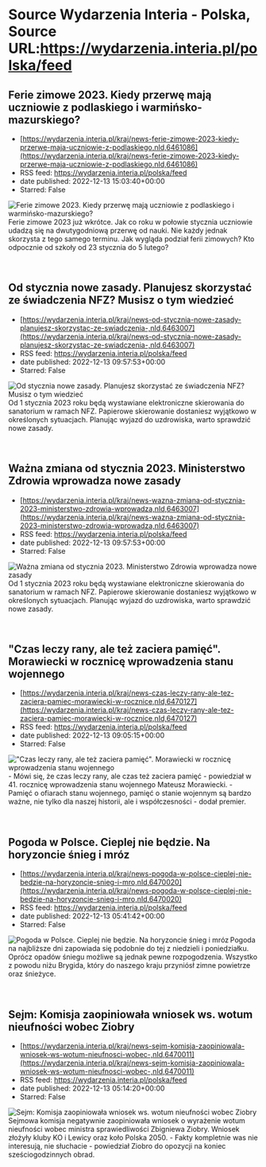 # Source Wydarzenia Interia - Polska, Source URL:https://wydarzenia.interia.pl/polska/feed

## Ferie zimowe 2023. Kiedy przerwę mają uczniowie z podlaskiego i warmińsko-mazurskiego?
 - [https://wydarzenia.interia.pl/kraj/news-ferie-zimowe-2023-kiedy-przerwe-maja-uczniowie-z-podlaskiego,nId,6461086](https://wydarzenia.interia.pl/kraj/news-ferie-zimowe-2023-kiedy-przerwe-maja-uczniowie-z-podlaskiego,nId,6461086)
 - RSS feed: https://wydarzenia.interia.pl/polska/feed
 - date published: 2022-12-13 15:03:40+00:00
 - Starred: False

<p><a href="https://wydarzenia.interia.pl/kraj/news-ferie-zimowe-2023-kiedy-przerwe-maja-uczniowie-z-podlaskiego,nId,6461086"><img align="left" alt="Ferie zimowe 2023. Kiedy przerwę mają uczniowie z podlaskiego i warmińsko-mazurskiego?" src="https://i.iplsc.com/ferie-zimowe-2023-kiedy-przerwe-maja-uczniowie-z-podlaskiego/000GGN4PK7AVJ2M2-C321.jpg" /></a>Ferie zimowe 2023 już wkrótce. Jak co roku w połowie stycznia uczniowie udadzą się na dwutygodniową przerwę od nauki. Nie każdy jednak skorzysta z tego samego terminu. Jak wygląda podział ferii zimowych? Kto odpocznie od szkoły od 23 stycznia do 5 lutego?</p><br clear="all" />

## Od stycznia nowe zasady. Planujesz skorzystać ze świadczenia NFZ? Musisz o tym wiedzieć
 - [https://wydarzenia.interia.pl/kraj/news-od-stycznia-nowe-zasady-planujesz-skorzystac-ze-swiadczenia-,nId,6463007](https://wydarzenia.interia.pl/kraj/news-od-stycznia-nowe-zasady-planujesz-skorzystac-ze-swiadczenia-,nId,6463007)
 - RSS feed: https://wydarzenia.interia.pl/polska/feed
 - date published: 2022-12-13 09:57:53+00:00
 - Starred: False

<p><a href="https://wydarzenia.interia.pl/kraj/news-od-stycznia-nowe-zasady-planujesz-skorzystac-ze-swiadczenia-,nId,6463007"><img align="left" alt="Od stycznia nowe zasady. Planujesz skorzystać ze świadczenia NFZ? Musisz o tym wiedzieć " src="https://i.iplsc.com/od-stycznia-nowe-zasady-planujesz-skorzystac-ze-swiadczenia/000GAMQOP13A77DB-C321.jpg" /></a>Od 1 stycznia 2023 roku będą wystawiane elektroniczne skierowania do sanatorium w ramach NFZ. Papierowe skierowanie dostaniesz wyjątkowo w określonych sytuacjach. Planując wyjazd do uzdrowiska, warto sprawdzić nowe zasady. </p><br clear="all" />

## Ważna zmiana od stycznia 2023. Ministerstwo Zdrowia wprowadza nowe zasady
 - [https://wydarzenia.interia.pl/kraj/news-wazna-zmiana-od-stycznia-2023-ministerstwo-zdrowia-wprowadza,nId,6463007](https://wydarzenia.interia.pl/kraj/news-wazna-zmiana-od-stycznia-2023-ministerstwo-zdrowia-wprowadza,nId,6463007)
 - RSS feed: https://wydarzenia.interia.pl/polska/feed
 - date published: 2022-12-13 09:57:53+00:00
 - Starred: False

<p><a href="https://wydarzenia.interia.pl/kraj/news-wazna-zmiana-od-stycznia-2023-ministerstwo-zdrowia-wprowadza,nId,6463007"><img align="left" alt="Ważna zmiana od stycznia 2023. Ministerstwo Zdrowia wprowadza nowe zasady" src="https://i.iplsc.com/wazna-zmiana-od-stycznia-2023-ministerstwo-zdrowia-wprowadza/000GAMQOP13A77DB-C321.jpg" /></a>Od 1 stycznia 2023 roku będą wystawiane elektroniczne skierowania do sanatorium w ramach NFZ. Papierowe skierowanie dostaniesz wyjątkowo w określonych sytuacjach. Planując wyjazd do uzdrowiska, warto sprawdzić nowe zasady. </p><br clear="all" />

## "Czas leczy rany, ale też zaciera pamięć". Morawiecki w rocznicę wprowadzenia stanu wojennego
 - [https://wydarzenia.interia.pl/kraj/news-czas-leczy-rany-ale-tez-zaciera-pamiec-morawiecki-w-rocznice,nId,6470127](https://wydarzenia.interia.pl/kraj/news-czas-leczy-rany-ale-tez-zaciera-pamiec-morawiecki-w-rocznice,nId,6470127)
 - RSS feed: https://wydarzenia.interia.pl/polska/feed
 - date published: 2022-12-13 09:05:15+00:00
 - Starred: False

<p><a href="https://wydarzenia.interia.pl/kraj/news-czas-leczy-rany-ale-tez-zaciera-pamiec-morawiecki-w-rocznice,nId,6470127"><img align="left" alt="&quot;Czas leczy rany, ale też zaciera pamięć&quot;. Morawiecki w rocznicę wprowadzenia stanu wojennego " src="https://i.iplsc.com/czas-leczy-rany-ale-tez-zaciera-pamiec-morawiecki-w-rocznice/000GHBDN8K8HNUEF-C321.jpg" /></a>- Mówi się, że czas leczy rany, ale czas też zaciera pamięć - powiedział w 41. rocznicę wprowadzenia stanu wojennego Mateusz Morawiecki. - Pamięć o ofiarach stanu wojennego, pamięć o stanie wojennym są bardzo ważne, nie tylko dla naszej historii, ale i współczesności - dodał premier.</p><br clear="all" />

## Pogoda w Polsce. Cieplej nie będzie. Na horyzoncie śnieg i mróz
 - [https://wydarzenia.interia.pl/kraj/news-pogoda-w-polsce-cieplej-nie-bedzie-na-horyzoncie-snieg-i-mro,nId,6470020](https://wydarzenia.interia.pl/kraj/news-pogoda-w-polsce-cieplej-nie-bedzie-na-horyzoncie-snieg-i-mro,nId,6470020)
 - RSS feed: https://wydarzenia.interia.pl/polska/feed
 - date published: 2022-12-13 05:41:42+00:00
 - Starred: False

<p><a href="https://wydarzenia.interia.pl/kraj/news-pogoda-w-polsce-cieplej-nie-bedzie-na-horyzoncie-snieg-i-mro,nId,6470020"><img align="left" alt="Pogoda w Polsce. Cieplej nie będzie. Na horyzoncie śnieg i mróz" src="https://i.iplsc.com/pogoda-w-polsce-cieplej-nie-bedzie-na-horyzoncie-snieg-i-mro/000GHA9KP2809D25-C321.jpg" /></a>Pogoda na najbliższe dni zapowiada się podobnie do tej z niedzieli i poniedziałku. Oprócz opadów śniegu możliwe są jednak pewne rozpogodzenia. Wszystko z powodu niżu Brygida, który do naszego kraju przyniósł zimne powietrze oraz śnieżyce. </p><br clear="all" />

## Sejm: Komisja zaopiniowała wniosek ws. wotum nieufności wobec Ziobry
 - [https://wydarzenia.interia.pl/kraj/news-sejm-komisja-zaopiniowala-wniosek-ws-wotum-nieufnosci-wobec-,nId,6470011](https://wydarzenia.interia.pl/kraj/news-sejm-komisja-zaopiniowala-wniosek-ws-wotum-nieufnosci-wobec-,nId,6470011)
 - RSS feed: https://wydarzenia.interia.pl/polska/feed
 - date published: 2022-12-13 05:14:20+00:00
 - Starred: False

<p><a href="https://wydarzenia.interia.pl/kraj/news-sejm-komisja-zaopiniowala-wniosek-ws-wotum-nieufnosci-wobec-,nId,6470011"><img align="left" alt="Sejm: Komisja zaopiniowała wniosek ws. wotum nieufności wobec Ziobry" src="https://i.iplsc.com/sejm-komisja-zaopiniowala-wniosek-ws-wotum-nieufnosci-wobec/000GHA875GUY9D5L-C321.jpg" /></a>Sejmowa komisja negatywnie zaopiniowała wniosek o wyrażenie wotum nieufności wobec ministra sprawiedliwości Zbigniewa Ziobry. Wniosek złożyły kluby KO i Lewicy oraz koło Polska 2050. - Fakty kompletnie was nie interesują, nie słuchacie - powiedział Ziobro do opozycji na koniec sześciogodzinnych obrad.</p><br clear="all" />
